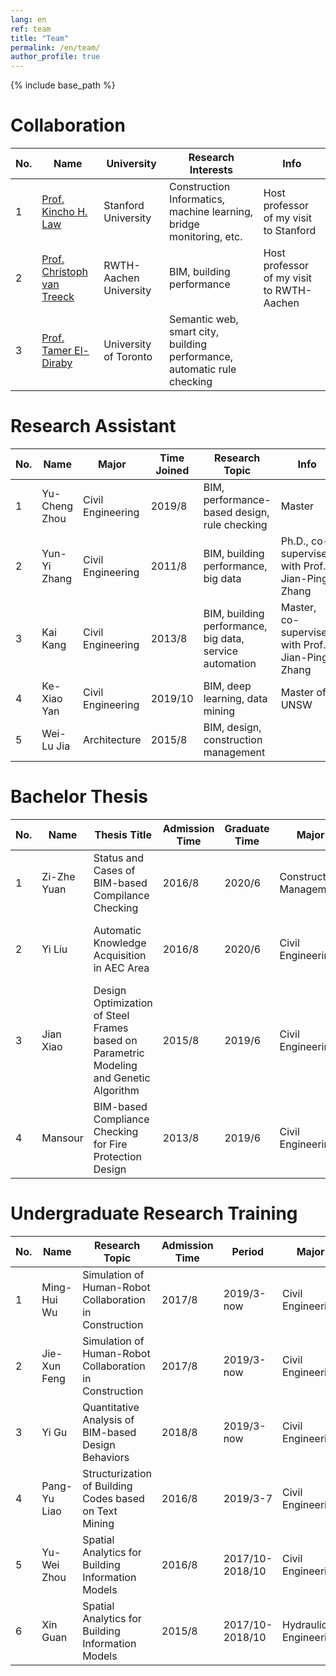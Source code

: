 ```yaml
---
lang: en
ref: team
title: "Team"
permalink: /en/team/
author_profile: true
---
```


{% include base_path %}

Collaboration
====

| No. | Name  | University | Research Interests | Info |
| --- | ------ | -------- | -------- | ---- |
| 1 | [Prof. Kincho H. Law](http://eil.stanford.edu/law/) | Stanford University | Construction Informatics, machine learning, bridge monitoring, etc. | Host professor of my visit to Stanford |
| 2 | [Prof. Christoph van Treeck](https://www.fb3.rwth-aachen.de/go/id/bkab/gguid/0xE6062E8B30B67449828CA3D182DB5D3E/ikz/312410) | RWTH-Aachen University | BIM, building performance | Host professor of my visit to RWTH-Aachen |
| 3 | [Prof. Tamer El-Diraby](https://civmin.utoronto.ca/home/about-us/directory/professors/tamer-el-diraby/) | University of Toronto | Semantic web, smart city, building performance, automatic rule checking |  |

Research Assistant
====

| No. | Name  | Major | Time Joined | Research Topic | Info |
| --- | ------ | -------- | -------- | -------- | ---- |
| 1 | Yu-Cheng Zhou | Civil Engineering | 2019/8 | BIM, performance-based design, rule checking | Master |
| 2 | Yun-Yi Zhang | Civil Engineering | 2011/8 | BIM, building performance, big data | Ph.D., co-supervised with Prof. Jian-Ping Zhang |
| 3 | Kai Kang | Civil Engineering | 2013/8 | BIM, building performance, big data, service automation | Master, co-supervised with Prof. Jian-Ping Zhang |
| 4 | Ke-Xiao Yan | Civil Engineering | 2019/10 | BIM, deep learning, data mining | Master of UNSW |
| 5 | Wei-Lu Jia | Architecture | 2015/8 | BIM, design, construction management |  |

Bachelor Thesis
====

| No. | Name  | Thesis Title | Admission Time | Graduate Time | Major | Info |
| --- | ------ | -------- | -------- | -------- | ---- | ---- |
| 1 | Zi-Zhe Yuan | Status and Cases of BIM-based Compilance Checking | 2016/8 | 2020/6 | Construction Management |  |
| 2 | Yi Liu | Automatic Knowledge Acquisition in AEC Area | 2016/8 | 2020/6 | Civil Engineering | Co-supervised with Prof. Zhen-Zhong Hu |
| 3 | Jian Xiao | Design Optimization of Steel Frames based on Parametric Modeling and Genetic Algorithm | 2015/8 | 2019/6 | Civil Engineering | Graduated |
| 4 | Mansour | BIM-based Compliance Checking for Fire Protection Design | 2013/8 | 2019/6 | Civil Engineering | Graduated |

Undergraduate Research Training
====

| No. | Name | Research Topic | Admission Time | Period | Major | Info |
| ---- | ---- | -------- | ---- | -------- | ---- | ---- |
| 1 | Ming-Hui Wu | Simulation of Human-Robot Collaboration in Construction | 2017/8 | 2019/3-now | Civil Engineering | SRT |
| 2 | Jie-Xun Feng | Simulation of Human-Robot Collaboration in Construction | 2017/8 | 2019/3-now | Civil Engineering | SRT |
| 3 | Yi Gu | Quantitative Analysis of BIM-based Design Behaviors | 2018/8 | 2019/3-now | Civil Engineering | SRT |
| 4 | Pang-Yu Liao | Structurization of Building Codes based on Text Mining | 2016/8 | 2019/3-7 | Civil Engineering | CAD Course |
| 5 | Yu-Wei Zhou | Spatial Analytics for Building Information Models | 2016/8 | 2017/10-2018/10 | Civil Engineering | SRT |
| 6 | Xin Guan | Spatial Analytics for Building Information Models | 2015/8 | 2017/10-2018/10 | Hydraulic Engineering | SRT |